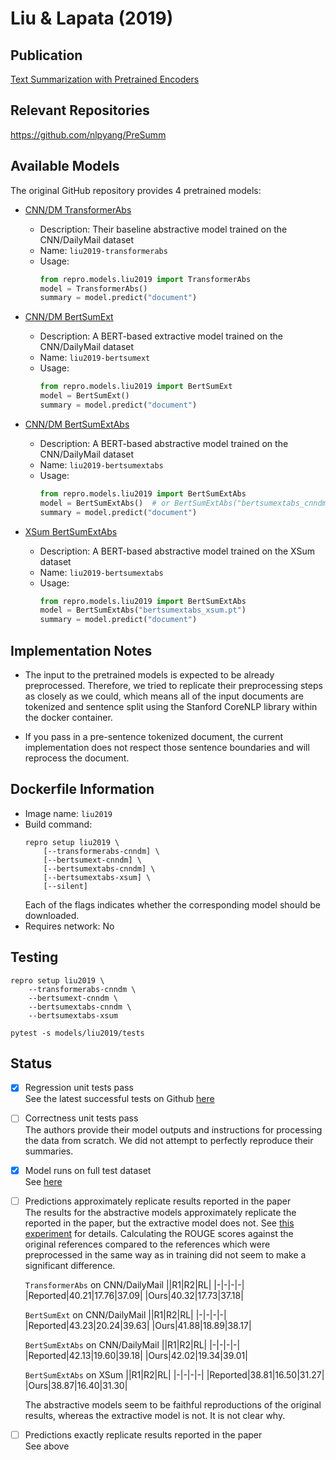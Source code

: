 # Liu & Lapata (2019)

## Publication
[Text Summarization with Pretrained Encoders](https://arxiv.org/abs/1908.08345)

## Relevant Repositories
https://github.com/nlpyang/PreSumm

## Available Models
The original GitHub repository provides 4 pretrained models:

- [CNN/DM TransformerAbs](https://drive.google.com/file/d/1yLCqT__ilQ3mf5YUUCw9-UToesX5Roxy/view)
  - Description: Their baseline abstractive model trained on the CNN/DailyMail dataset
  - Name: `liu2019-transformerabs`
  - Usage:
    ```python
    from repro.models.liu2019 import TransformerAbs
    model = TransformerAbs()
    summary = model.predict("document")
    ```

- [CNN/DM BertSumExt](https://drive.google.com/file/d/1kKWoV0QCbeIuFt85beQgJ4v0lujaXobJ/view)
  - Description: A BERT-based extractive model trained on the CNN/DailyMail dataset
  - Name: `liu2019-bertsumext`
  - Usage:
    ```python
    from repro.models.liu2019 import BertSumExt
    model = BertSumExt()
    summary = model.predict("document")
    ```

- [CNN/DM BertSumExtAbs](https://drive.google.com/file/d/1-IKVCtc4Q-BdZpjXc4s70_fRsWnjtYLr/view)
  - Description: A BERT-based abstractive model trained on the CNN/DailyMail dataset
  - Name: `liu2019-bertsumextabs`
  - Usage:
    ```python
    from repro.models.liu2019 import BertSumExtAbs
    model = BertSumExtAbs()  # or BertSumExtAbs("bertsumextabs_cnndm.pt")
    summary = model.predict("document")
    ```

- [XSum BertSumExtAbs](https://drive.google.com/file/d/1H50fClyTkNprWJNh10HWdGEdDdQIkzsI/view)
  - Description: A BERT-based abstractive model trained on the XSum dataset
  - Name: `liu2019-bertsumextabs`
  - Usage:
    ```python
    from repro.models.liu2019 import BertSumExtAbs
    model = BertSumExtAbs("bertsumextabs_xsum.pt")
    summary = model.predict("document")
    ```
  
## Implementation Notes
- The input to the pretrained models is expected to be already preprocessed.
Therefore, we tried to replicate their preprocessing steps as closely as we could, which means all of the input documents are tokenized and sentence split using the Stanford CoreNLP library within the docker container.

- If you pass in a pre-sentence tokenized document, the current implementation does not respect those sentence boundaries and will reprocess the document.


## Dockerfile Information
- Image name: `liu2019`
- Build command:
    ```
    repro setup liu2019 \
        [--transformerabs-cnndm] \
        [--bertsumext-cnndm] \
        [--bertsumextabs-cnndm] \
        [--bertsumextabs-xsum] \
        [--silent]
    ````
  Each of the flags indicates whether the corresponding model should be downloaded.
- Requires network: No
  
## Testing
```
repro setup liu2019 \
    --transformerabs-cnndm \
    --bertsumext-cnndm \
    --bertsumextabs-cnndm \
    --bertsumextabs-xsum

pytest -s models/liu2019/tests
```

## Status
- [x] Regression unit tests pass  
See the latest successful tests on Github [here](https://github.com/danieldeutsch/repro/actions/runs/1054803359)
- [ ] Correctness unit tests pass  
The authors provide their model outputs and instructions for processing the data from scratch.
We did not attempt to perfectly reproduce their summaries.   
- [x] Model runs on full test dataset  
See [here](experiments/reproduce-results/Readme.md)
- [ ] Predictions approximately replicate results reported in the paper  
The results for the abstractive models approximately replicate the reported in the paper, but the extractive model does not.
See [this experiment](experiments/reproduce-results/Readme.md) for details.
Calculating the ROUGE scores against the original references compared to the references which were preprocessed in the same way as in training did not seem to make a significant difference.

  `TransformerAbs` on CNN/DailyMail
  ||R1|R2|RL|
  |-|-|-|-|
  |Reported|40.21|17.76|37.09|
  |Ours|40.32|17.73|37.18|

  `BertSumExt` on CNN/DailyMail
  ||R1|R2|RL|
  |-|-|-|-|
  |Reported|43.23|20.24|39.63|
  |Ours|41.88|18.89|38.17|

  `BertSumExtAbs` on CNN/DailyMail
  ||R1|R2|RL|
  |-|-|-|-|
  |Reported|42.13|19.60|39.18|
  |Ours|42.02|19.34|39.01|

  `BertSumExtAbs` on XSum
  ||R1|R2|RL|
  |-|-|-|-|
  |Reported|38.81|16.50|31.27|
  |Ours|38.87|16.40|31.30|

  The abstractive models seem to be faithful reproductions of the original results, whereas the extractive model is not.
  It is not clear why.
  
- [ ] Predictions exactly replicate results reported in the paper  
See above

